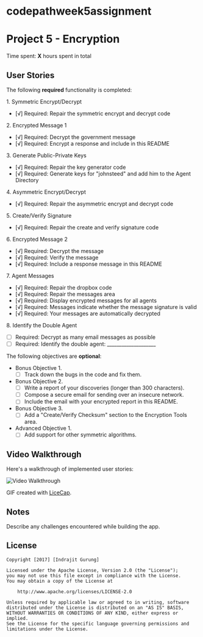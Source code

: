 # codepathweek5assignment
# Project 5 - Encryption

Time spent: **X** hours spent in total

## User Stories

The following **required** functionality is completed:

1\. Symmetric Encrypt/Decrypt
  * [√]  Required: Repair the symmetric encrypt and decrypt code

2\. Encrypted Message 1
  * [√]  Required: Decrypt the government message
  * [√]  Required: Encrypt a response and include in this README

3\. Generate Public-Private Keys
  * [√]  Required: Repair the key generator code
  * [√]  Required: Generate keys for "johnsteed" and add him to the Agent Directory

4\. Asymmetric Encrypt/Decrypt
  * [√]  Required: Repair the asymmetric encrypt and decrypt code

5\. Create/Verify Signature
  * [√]  Required: Repair the create and verify signature code
  
6\. Encrypted Message 2
  * [√]  Required: Decrypt the message
  * [√]  Required: Verify the message
  * [√]  Required: Include a response message in this README

7\. Agent Messages
  * [√]  Required: Repair the dropbox code
  * [√]  Required: Repair the messages area
  * [√]  Required: Display encrypted messages for all agents
  * [√]  Required: Messages indicate whether the message signature is valid
  * [√]  Required: Your messages are automatically decrypted

8\. Identify the Double Agent
  * [ ]  Required: Decrypt as many email messages as possible
  * [ ]  Required: Identify the double agent: ____________________

The following objectives are **optional**:

* Bonus Objective 1\.
  * [ ]  Track down the bugs in the code and fix them.

* Bonus Objective 2\.
  * [ ]  Write a report of your discoveries (longer than 300 characters).
  * [ ]  Compose a secure email for sending over an insecure network.
  * [ ]  Include the email with your encrypted report in this README.

* Bonus Objective 3\.
  * [ ]  Add a "Create/Verify Checksum" section to the Encryption Tools area.

* Advanced Objective 1\.
  * [ ]  Add support for other symmetric algorithms.

## Video Walkthrough

Here's a walkthrough of implemented user stories:

<img src='http://i.imgur.com/npTabNl.gif' title='Video Walkthrough' width='' alt='Video Walkthrough' />

GIF created with [LiceCap](http://www.cockos.com/licecap/).

## Notes

Describe any challenges encountered while building the app.

## License

    Copyright [2017] [Indrajit Gurung]

    Licensed under the Apache License, Version 2.0 (the "License");
    you may not use this file except in compliance with the License.
    You may obtain a copy of the License at

        http://www.apache.org/licenses/LICENSE-2.0

    Unless required by applicable law or agreed to in writing, software
    distributed under the License is distributed on an "AS IS" BASIS,
    WITHOUT WARRANTIES OR CONDITIONS OF ANY KIND, either express or implied.
    See the License for the specific language governing permissions and
    limitations under the License.
